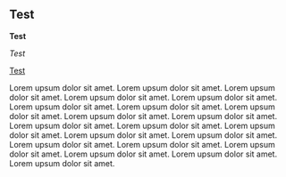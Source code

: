 ## Test

**Test**

*Test*

[Test](Test.ru)

Lorem upsum dolor sit amet. Lorem upsum dolor sit amet. Lorem upsum dolor sit amet. Lorem upsum dolor sit amet. Lorem upsum dolor sit amet. Lorem upsum dolor sit amet. Lorem upsum dolor sit amet. Lorem upsum dolor sit amet. Lorem upsum dolor sit amet. Lorem upsum dolor sit amet. Lorem upsum dolor sit amet. Lorem upsum dolor sit amet. Lorem upsum dolor sit amet. Lorem upsum dolor sit amet. Lorem upsum dolor sit amet. Lorem upsum dolor sit amet. Lorem upsum dolor sit amet. Lorem upsum dolor sit amet. Lorem upsum dolor sit amet. Lorem upsum dolor sit amet. Lorem upsum dolor sit amet. 

